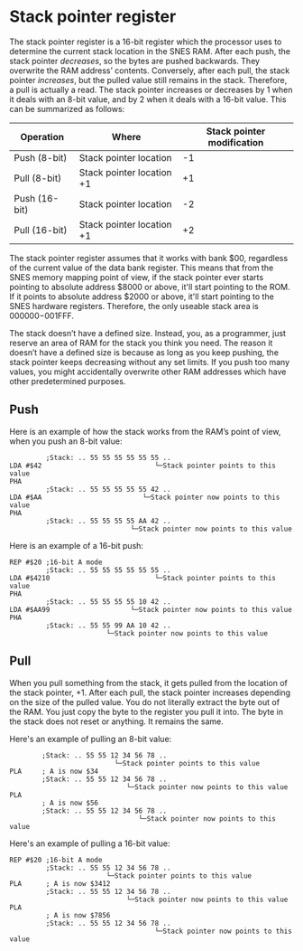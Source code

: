 # Stack pointer register
The stack pointer register is a 16-bit register which the processor uses to determine the current stack location in the SNES RAM. After each push, the stack pointer *decreases*, so the bytes are pushed backwards. They overwrite the RAM address’ contents. Conversely, after each pull, the stack pointer *increases*, but the pulled value still remains in the stack. Therefore, a pull is actually a read. The stack pointer increases or decreases by 1 when it deals with an 8-bit value, and by 2 when it deals with a 16-bit value. This can be summarized as follows:

|Operation|Where|Stack pointer modification|
|-|-|-|
|Push (8-bit)|Stack pointer location|-1|
|Pull (8-bit)|Stack pointer location +1|+1|
|Push (16-bit)|Stack pointer location|-2|
|Pull (16-bit)|Stack pointer location +1|+2|

The stack pointer register assumes that it works with bank $00, regardless of the current value of the data bank register. This means that from the SNES memory mapping point of view, if the stack pointer ever starts pointing to absolute address $8000 or above, it'll start pointing to the ROM. If it points to absolute address $2000 or above, it'll start pointing to the SNES hardware registers. Therefore, the only useable stack area is $000000-$001FFF.

The stack doesn’t have a defined size. Instead, you, as a programmer, just reserve an area of RAM for the stack you think you need. The reason it doesn’t have a defined size is because as long as you keep pushing, the stack pointer keeps decreasing without any set limits. If you push too many values, you might accidentally overwrite other RAM addresses which have other predetermined purposes.

## Push
Here is an example of how the stack works from the RAM’s point of view, when you push an 8-bit value:
```
         ;Stack: .. 55 55 55 55 55 55 ..
LDA #$42                            └─Stack pointer points to this value
PHA
         ;Stack: .. 55 55 55 55 55 42 ..
LDA #$AA                         └─Stack pointer now points to this value
PHA
         ;Stack: .. 55 55 55 55 AA 42 ..
                              └─Stack pointer now points to this value
```

Here is an example of a 16-bit push:
```
REP #$20 ;16-bit A mode
         ;Stack: .. 55 55 55 55 55 55 ..
LDA #$4210                          └─Stack pointer points to this value
PHA
         ;Stack: .. 55 55 55 55 10 42 ..
LDA #$AA99                    └─Stack pointer now points to this value
PHA
         ;Stack: .. 55 55 99 AA 10 42 ..
                        └─Stack pointer now points to this value
```

## Pull
When you pull something from the stack, it gets pulled from the location of the stack pointer, +1. After each pull, the stack pointer increases depending on the size of the pulled value. You do not literally extract the byte out of the RAM. You just copy the byte to the register you pull it into. The byte in the stack does not reset or anything. It remains the same. 

Here's an example of pulling an 8-bit value:
```
        ;Stack: .. 55 55 12 34 56 78 ..
                          └─Stack pointer points to this value
PLA     ; A is now $34
        ;Stack: .. 55 55 12 34 56 78 ..
                             └─Stack pointer now points to this value
PLA
        ; A is now $56
        ;Stack: .. 55 55 12 34 56 78 ..
                                └─Stack pointer now points to this value
```

Here's an example of pulling a 16-bit value:
```
REP #$20 ;16-bit A mode
         ;Stack: .. 55 55 12 34 56 78 ..
                        └─Stack pointer points to this value
PLA      ; A is now $3412
         ;Stack: .. 55 55 12 34 56 78 ..
                             └─Stack pointer now points to this value
PLA
         ; A is now $7856
         ;Stack: .. 55 55 12 34 56 78 ..
                                    └─Stack pointer now points to this value
```